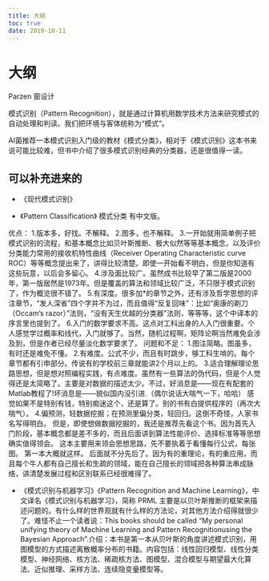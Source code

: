 ```yaml
---
title: 大纲
toc: true
date: 2019-10-11
---
```

# 大纲

Parzen 窗设计

模式识别（Pattern Recognition），就是通过计算机用数学技术方法来研究模式的自动处理和判读。我们把环境与客体统称为“模式”。

AI菌推荐一本模式识别入门级的教材《模式分类》，相对于《模式识别》这本书来说可能比较难，但书中介绍了很多模式识别经典的分类器，还是很值得一读。




## 可以补充进来的


- 《现代模式识别》

- 《Pattern Classification》 模式分类 有中文版。

优点：
1.版本多，好找。不解释。
2.图多，也不解释。
3.一开始就用简单例子把模式识别的流程，和基本概念比如贝叶斯推断、极大似然等等基本概念，以及评价分类能力常用的接收机特性曲线（Receiver Operating Characteristic curve ROC）等等概念提出来了，讲得比较清楚。即使一开始看不明白，但是你知道有这些玩意，以后会多留心。
4.涉及面比较广。虽然成书比较早了第二版是2000年，第一版居然是1973年。但是覆盖的算法和领域比较广泛，不只限于模式识别了，作为概览很不错了。
5.有深度。很多加*的章节之外，还有涉及哲学思想的评注章节，“发人深省”四个字并不为过，而且值得“反复回味”：比如“奥康的剃刀（Occam’s razor）”法则，“没有天生优越的分类器”法则，等等等，这个中译本的序言里也提到了。
6.入门的数学要求不高。这点对工科出身的人入门很重要。个人感觉学过概率和线代，入门就够了。当然，随机过程啊，矩阵论啊当然难免会涉及到，但是作者已经尽量淡化数学要求了。
问题和不足：
1.图注简略。图虽多，有时还是难免不懂。
2.有难度。公式不少，而且有时跳步，够工科生啃的。每个章节都有引申部分。传说有的学校前三章就能讲2个月以上的。
3.适合理解理论思路思想，但是想对照编程实践，有点难度。虽然有一些算法的伪代码，但是个人觉得还是太简略了。主要是对数据的描述太少。不过，好消息是——现在有配套的Matlab教程了!坏消息是——貌似国内没引进.（偶尔说话大喘气一下，哈哈）
感觉如果不是特别有钱，特别痴迷这个，还是算了。别的书有白提供程序的（再次大喘气）。
4.偏预测，轻数据挖掘；在预测里偏分类，轻回归。这倒不奇怪，人家书名写得明白。
但是，即使想做数据挖掘的，我还是推荐先看这个书。因为首先入门阶段，基本概念都是差不多的，而且后面讲到算法性能评价、选择标准等等思想确实值得领会。
这本主要用来领会思想思路，先不要执着于看懂每行公式，每张图。
第一本大概就这样。
后面就不分先后了。因为有的重理论，有的重应用，而且每个牛人都有自己擅长和生疏的领域，能在自己擅长的领域把各种算法串成脉络，讲清楚发展过程和区别联系已经很难得了。



- 《模式识别与机器学习》《Pattern Recognition and Machine Learning》，中文译名《模式识别与机器学习》，简称 PRML 主要是以贝叶斯推断的框架来描述问题的。有什么样的世界观就有什么样的方法论，对其他方法介绍得就很少了。难怪不止一个读者说：This books should be called “My personal unifying theory of Machine Learning and Pattern Recognitionusing the Bayesian Approach”.介绍：本书是第一本从贝叶斯的角度讲述模式识别，用图模型的方式描述离散概率分布的书籍。内容包括：线性回归模型、线性分类模型、神经网络、核方法、稀疏核方法、图模型、混合模型与期望最大化算法、近似推理、采样方法、连续隐变量模型等。
